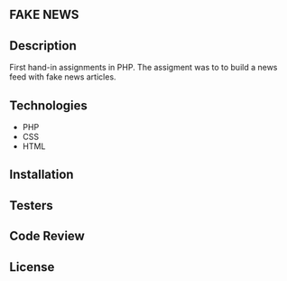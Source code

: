 FAKE NEWS
---


## Description 
    
First hand-in assignments in PHP. The assigment was to to build a news feed with fake news articles.

    
    
## Technologies

* PHP
* CSS
* HTML


## Installation

## Testers

## Code Review

## License
    
